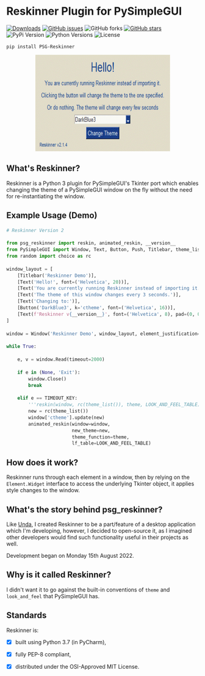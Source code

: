 # Reskinner Plugin for PySimpleGUI

[![Downloads](https://static.pepy.tech/personalized-badge/psg-reskinner?period=total&units=international_system&left_color=grey&right_color=green&left_text=Downloads)](https://pepy.tech/project/psg-reskinner)
[![GitHub issues](https://img.shields.io/github/issues/definite-d/psg_reskinner)](https://github.com/definite-d/psg_reskinner/issues)
![GitHub forks](https://img.shields.io/github/forks/definite-d/psg_reskinner?logo=github&style=flat)
[![GitHub stars](https://img.shields.io/github/stars/definite-d/psg_reskinner)](https://github.com/definite-d/psg_reskinner/stargazers)
![PyPi Version](https://img.shields.io/pypi/v/psg-reskinner?style=flat)
![Python Versions](https://img.shields.io/pypi/pyversions/psg-reskinner.svg?style=flat&logo=python])
![License](https://img.shields.io/pypi/l/psg-reskinner.svg?style=flat&version=latest)

````shell
pip install PSG-Reskinner
````

<p align="center"> 
    <img width="353" height="252" src="https://github.com/definite-d/psg_reskinner/blob/main/res/demo.gif">
</p>

## What's Reskinner?
Reskinner is a Python 3 plugin for PySimpleGUI's Tkinter port which enables changing the theme of a PySimpleGUI window on the fly without the need for re-instantiating the window.

## Example Usage (Demo)

```python
# Reskinner Version 2

from psg_reskinner import reskin, animated_reskin, __version__
from PySimpleGUI import Window, Text, Button, Push, Titlebar, theme_list, theme, LOOK_AND_FEEL_TABLE, TIMEOUT_KEY
from random import choice as rc

window_layout = [
    [Titlebar('Reskinner Demo')],
    [Text('Hello!', font=('Helvetica', 20))],
    [Text('You are currently running Reskinner instead of importing it.')],
    [Text('The theme of this window changes every 3 seconds.')],
    [Text('Changing to:')],
    [Button('DarkBlue3', k='ctheme', font=('Helvetica', 16))],
    [Text(f'Reskinner v{__version__}', font=('Helvetica', 8), pad=(0, 0)), Push()],
]

window = Window('Reskinner Demo', window_layout, element_justification='center')

while True:

    e, v = window.Read(timeout=2000)

    if e in (None, 'Exit'):
        window.Close()
        break

    elif e == TIMEOUT_KEY:
        '''reskin(window, rc(theme_list()), theme, LOOK_AND_FEEL_TABLE)'''
        new = rc(theme_list())
        window['ctheme'].update(new)
        animated_reskin(window=window,
                        new_theme=new,
                        theme_function=theme,
                        lf_table=LOOK_AND_FEEL_TABLE)
``` 

## How does it work?

Reskinner runs through each element in a window, then by relying on the `Element.Widget` interface to access the underlying Tkinter object, it applies style changes to the window.

## What's the story behind psg_reskinner?
Like [Unda](https://github.com/definite-d/unda), I created Reskinner to be a part/feature of a desktop application which I'm developing, however, I decided to open-source it, as I imagined other developers would find such functionality useful in their projects as well.

Development began on Monday 15th August 2022.

## Why is it called Reskinner?
I didn't want it to go against the built-in conventions of `theme` and `look_and_feel` that PySimpleGUI has.

## Standards
Reskinner is:

 -[X] built using Python 3.7 (in PyCharm),

 -[X] fully PEP-8 compliant,

 -[X] distributed under the OSI-Approved MIT License.